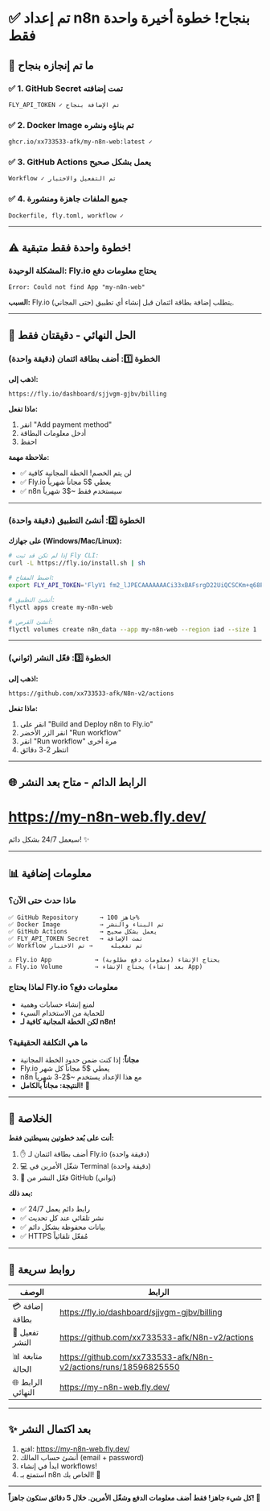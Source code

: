 # ✅ تم إعداد n8n بنجاح! خطوة أخيرة واحدة فقط

## 🎉 ما تم إنجازه بنجاح

### ✅ 1. GitHub Secret تمت إضافته
```
FLY_API_TOKEN ✓ تم الإضافة بنجاح
```

### ✅ 2. Docker Image تم بناؤه ونشره
```
ghcr.io/xx733533-afk/my-n8n-web:latest ✓
```

### ✅ 3. GitHub Actions يعمل بشكل صحيح
```
Workflow ✓ تم التفعيل والاختبار
```

### ✅ 4. جميع الملفات جاهزة ومنشورة
```
Dockerfile, fly.toml, workflow ✓
```

---

## ⚠️ خطوة واحدة فقط متبقية!

### المشكلة الوحيدة: Fly.io يحتاج معلومات دفع

```
Error: Could not find App "my-n8n-web"
```

**السبب:** Fly.io يتطلب إضافة بطاقة ائتمان قبل إنشاء أي تطبيق (حتى المجاني).

---

## 🚀 الحل النهائي - دقيقتان فقط

### الخطوة 1️⃣: أضف بطاقة ائتمان (دقيقة واحدة)

**اذهب إلى:**
```
https://fly.io/dashboard/sjjvgm-gjbv/billing
```

**ماذا تفعل:**
1. انقر "Add payment method"
2. أدخل معلومات البطاقة
3. احفظ

**ملاحظة مهمة:** 
- ✅ لن يتم الخصم! الخطة المجانية كافية
- ✅ Fly.io يعطي $5 مجاناً شهرياً
- ✅ n8n سيستخدم فقط ~$3 شهرياً

---

### الخطوة 2️⃣: أنشئ التطبيق (دقيقة واحدة)

**على جهازك (Windows/Mac/Linux):**

```bash
# إذا لم تكن قد ثبت Fly CLI:
curl -L https://fly.io/install.sh | sh

# اضبط المفتاح:
export FLY_API_TOKEN='FlyV1 fm2_lJPECAAAAAAACi33xBAFsrgD22UiQCSCKm+q68PZwrVodHRwczovL2FwaS5mbHkuaW8vdjGUAJLOABOjbx8Lk7lodHRwczovL2FwaS5mbHkuaW8vYWFhL3YxxDxSd/RluhG2aCCHYJdxsb4KX+bjKUNyhZhrF5rqiXRq8mn3LiUShpAlMzlHKFOgwYhbo0jJppOCn0F7o0HETm9tjXNf40Wam9CSO9GRb24nC30aaSj/8o2jyonpxNk0CMHgqHvKXvONfnbuYuIQv/sMYzWceEinhdN54cD/aTOQL4eINF5ic+Vewlgpj8QgUm3DuSA4oeFaXk4qgaR9AMvKRpfmDhdFBUcI2nITsOw=,fm2_lJPETm9tjXNf40Wam9CSO9GRb24nC30aaSj/8o2jyonpxNk0CMHgqHvKXvONfnbuYuIQv/sMYzWceEinhdN54cD/aTOQL4eINF5ic+Vewlgpj8QQXZqPdiVpGwdz9dinNAlX9sO5aHR0cHM6Ly9hcGkuZmx5LmlvL2FhYS92MZgEks5o8lcHzwAAAAEk6nUlF84AEt5uCpHOABLebgzEEI1Y0df5za2nLyIHMeXeUUzEII8xZ6K4JloKXJP2OMegIYtLEj1AwlbL/uyUYBAV1FMi'

# أنشئ التطبيق:
flyctl apps create my-n8n-web

# أنشئ القرص:
flyctl volumes create n8n_data --app my-n8n-web --region iad --size 1
```

---

### الخطوة 3️⃣: فعّل النشر (ثواني)

**اذهب إلى:**
```
https://github.com/xx733533-afk/N8n-v2/actions
```

**ماذا تفعل:**
1. انقر على "Build and Deploy n8n to Fly.io"
2. انقر الزر الأخضر "Run workflow"
3. انقر "Run workflow" مرة أخرى
4. انتظر 2-3 دقائق

---

## 🌐 الرابط الدائم - متاح بعد النشر

# **https://my-n8n-web.fly.dev/**

سيعمل 24/7 بشكل دائم! ✨

---

## 📊 معلومات إضافية

### ماذا حدث حتى الآن؟

```
✅ GitHub Repository      → جاهز 100%
✅ Docker Image           → تم البناء والنشر
✅ GitHub Actions         → يعمل بشكل صحيح
✅ FLY_API_TOKEN Secret   → تمت الإضافة
✅ Workflow تم تفعيله     → تم الاختبار

⚠️ Fly.io App            → يحتاج الإنشاء (معلومات دفع مطلوبة)
⚠️ Fly.io Volume         → يحتاج الإنشاء (بعد إنشاء App)
```

### لماذا يحتاج Fly.io معلومات دفع؟

- لمنع إنشاء حسابات وهمية
- للحماية من الاستخدام السيء
- **لكن الخطة المجانية كافية لـ n8n!**

### ما هي التكلفة الحقيقية؟

- **مجاناً**: إذا كنت ضمن حدود الخطة المجانية
- Fly.io يعطي $5 مجاناً كل شهر
- n8n مع هذا الإعداد يستخدم ~$2-3 شهرياً
- **النتيجة: مجاناً بالكامل!** 🎉

---

## 🎯 الخلاصة

**أنت على بُعد خطوتين بسيطتين فقط:**

1. ✋ أضف بطاقة ائتمان لـ Fly.io (دقيقة واحدة)
2. 💻 شغّل الأمرين في Terminal (دقيقة واحدة)
3. 🚀 فعّل النشر من GitHub (ثواني)

**بعد ذلك:**
- ✅ رابط دائم يعمل 24/7
- ✅ نشر تلقائي عند كل تحديث
- ✅ بيانات محفوظة بشكل دائم
- ✅ HTTPS مُفعّل تلقائياً

---

## 📱 روابط سريعة

| الوصف | الرابط |
|-------|--------|
| 💳 إضافة بطاقة | https://fly.io/dashboard/sjjvgm-gjbv/billing |
| 🚀 تفعيل النشر | https://github.com/xx733533-afk/N8n-v2/actions |
| 📊 متابعة الحالة | https://github.com/xx733533-afk/N8n-v2/actions/runs/18596825550 |
| 🌐 الرابط النهائي | https://my-n8n-web.fly.dev/ |

---

## ✨ بعد اكتمال النشر

1. افتح: https://my-n8n-web.fly.dev/
2. أنشئ حساب المالك (email + password)
3. ابدأ في إنشاء workflows!
4. استمتع بـ n8n الخاص بك! 🎊

---

**كل شيء جاهز! فقط أضف معلومات الدفع وشغّل الأمرين. خلال 5 دقائق ستكون جاهزاً! 🚀**
